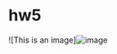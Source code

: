 # hw5

![This is an image]![image](https://user-images.githubusercontent.com/107684179/185781108-2160e676-f3d3-4810-84e6-86d88c1dbe59.png)
